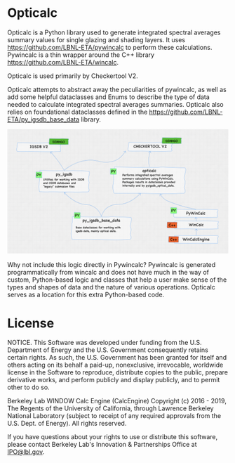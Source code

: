 # Opticalc

Opticalc is a Python library used to generate integrated spectral averages summary values for
single glazing and shading layers. It uses https://github.com/LBNL-ETA/pywincalc to perform these 
calculations. Pywincalc is a thin wrapper around the C++ library https://github.com/LBNL-ETA/wincalc.

Opticalc is used primarily by Checkertool V2.

Opticalc attempts to abstract away the peculiarities of pywincalc,
as well as add some helpful dataclasses and Enums to describe the type of data needed to calculate
integrated spectral averages summaries. Opticalc also relies on foundational dataclasses defined
in the https://github.com/LBNL-ETA/py_igsdb_base_data library.

![Image of the relationship betweeo Optical and related python libraries](resources/library-diagram.png)

Why not include this logic directly in Pywincalc? Pywincalc is generated programmatically from wincalc and does
not have much in the way of custom, Python-based logic and classes that help a user make sense of the types and shapes
of data and the nature of various operations. Opticalc serves as a location for this extra Python-based code.

# License

NOTICE. This Software was developed under funding from the U.S. Department of Energy and the U.S. Government
consequently retains certain rights. As such, the U.S. Government has been granted for itself and others acting on its
behalf a paid-up, nonexclusive, irrevocable, worldwide license in the Software to reproduce, distribute copies to the
public, prepare derivative works, and perform publicly and display publicly, and to permit other to do so.

Berkeley Lab WINDOW Calc Engine (CalcEngine) Copyright (c) 2016 - 2019, The Regents of the University of California,
through Lawrence Berkeley National Laboratory (subject to receipt of any required approvals from the U.S. Dept. of
Energy). All rights reserved.

If you have questions about your rights to use or distribute this software, please contact Berkeley Lab's Innovation &
Partnerships Office at IPO@lbl.gov.
